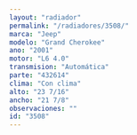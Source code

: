 ```yaml
---
layout: "radiador"
permalink: "/radiadores/3508/"
marca: "Jeep"
modelo: "Grand Cherokee"
ano: "2001"
motor: "L6 4.0"
transmision: "Automática"
parte: "432614"
clima: "Con clima"
alto: "23 7/16"
ancho: "21 7/8"
observaciones: ""
id: "3508"
---
```


